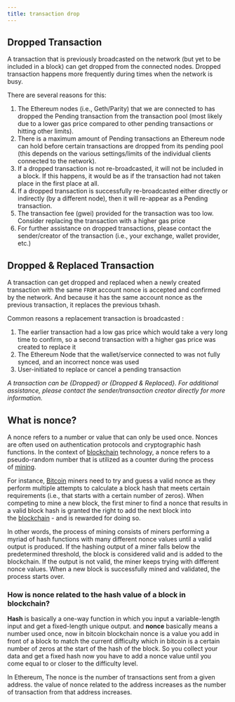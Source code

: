 ```yaml
---
title: transaction drop
---
```


## Dropped Transaction

A transaction that is previously broadcasted on the network (but yet to be included in a block) can get dropped from the connected nodes. Dropped transaction happens more frequently during times when the network is busy.

There are several reasons for this:

1.  The Ethereum nodes (i.e., Geth/Parity) that we are connected to has dropped the Pending transaction from the transaction pool (most likely due to a lower gas price compared to other pending transactions or hitting other limits).
2.  There is a maximum amount of Pending transactions an Ethereum node can hold before certain transactions are dropped from its pending pool (this depends on the various settings/limits of the individual clients connected to the network).
3.  If a dropped transaction is not re-broadcasted, it will not be included in a block. If this happens, it would be as if the transaction had not taken place in the first place at all.
4.  If a dropped transaction is successfully re-broadcasted either directly or indirectly (by a different node), then it will re-appear as a Pending transaction.
5.  The transaction fee (gwei) provided for the transaction was too low. Consider replacing the transaction with a higher gas price
6.  For further assistance on dropped transactions, please contact the sender/creator of the transaction (i.e., your exchange, wallet provider, etc.)


## Dropped & Replaced Transaction

A transaction can get dropped and replaced when a newly created transaction with the same `FROM` account nonce is accepted and confirmed by the network. And because it has the same account nonce as the previous transaction, it replaces the previous txhash.

Common reasons a replacement transaction is broadcasted :

1.  The earlier transaction had a low gas price which would take a very long time to confirm, so a second transaction with a higher gas price was created to replace it
2.  The Ethereum Node that the wallet/service connected to was not fully synced, and an incorrect nonce was used
3.  User-initiated to replace or cancel a pending transaction

*A transaction can be {Dropped} or {Dropped & Replaced}. For additional assistance, please contact the sender/transaction creator directly for more information.*


## What is nonce?
A nonce refers to a number or value that can only be used once. Nonces are often used on authentication protocols and cryptographic hash functions. In the context of [blockchain](https://academy.binance.com/en/articles/how-does-blockchain-work) technology, a nonce refers to a pseudo-random number that is utilized as a counter during the process of [mining](https://academy.binance.com/en/articles/what-is-cryptocurrency-mining).

For instance, [Bitcoin](https://academy.binance.com/en/articles/what-is-bitcoin) miners need to try and guess a valid nonce as they perform multiple attempts to calculate a block hash that meets certain requirements (i.e., that starts with a certain number of zeros). When competing to mine a new block, the first miner to find a nonce that results in a valid block hash is granted the right to add the next block into the [blockchain](https://academy.binance.com/en/glossary/blockchain) - and is rewarded for doing so.

In other words, the process of mining consists of miners performing a myriad of hash functions with many different nonce values until a valid output is produced. If the hashing output of a miner falls below the predetermined threshold, the block is considered valid and is added to the blockchain. If the output is not valid, the miner keeps trying with different nonce values. When a new block is successfully mined and validated, the process starts over.

### How is nonce related to the hash value of a block in blockchain?

**Hash** is basically a one-way function in which you input a variable-length input and get a fixed-length unique output. and **nonce** basically means a number used once, now in bitcoin blockchain nonce is a value you add in front of a block to match the current difficulty which in bitcoin is a certain number of zeros at the start of the hash of the block. So you collect your data and get a fixed hash now you have to add a nonce value until you come equal to or closer to the difficulty level.

In Ethereum, The nonce is the number of transactions sent from a given address. the value of nonce related to the address increases as the number of transaction from that address increases.